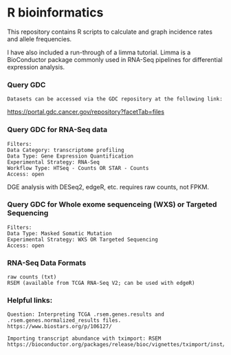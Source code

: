 # R bioinformatics


This repository contains R scripts to calculate and graph incidence rates and allele frequencies. 

I have also included a run-through of a limma tutorial. Limma is a BioConductor package commonly used in RNA-Seq pipelines for differential expression analysis. 

### Query GDC

    Datasets can be accessed via the GDC repository at the following link:

https://portal.gdc.cancer.gov/repository?facetTab=files

### Query GDC for RNA-Seq data

    Filters:
    Data Category: transcriptome profiling
    Data Type: Gene Expression Quantification
    Experimental Strategy: RNA-Seq
    Workflow Type: HTSeq - Counts OR STAR - Counts
    Access: open

DGE analysis with DESeq2, edgeR, etc. requires raw counts, not FPKM. 

### Query GDC for Whole exome sequenceing (WXS) or Targeted Sequencing

    Filters:
    Data Type: Masked Somatic Mutation
    Experimental Strategy: WXS OR Targeted Sequencing
    Access: open
    
### RNA-Seq Data Formats
    raw counts (txt)
    RSEM (available from TCGA RNA-Seq V2; can be used with edgeR)

### Helpful links:
    Question: Interpreting TCGA .rsem.genes.results and .rsem.genes.normalized_results files.
    https://www.biostars.org/p/106127/ 
    
    Importing transcript abundance with tximport: RSEM
    https://bioconductor.org/packages/release/bioc/vignettes/tximport/inst/doc/tximport.html#RSEM
    
